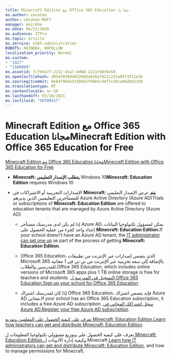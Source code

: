 ```yaml
---
title: Minecraft Edition مع Office 365 Education مجانا
ms.author: cmcatee
author: cmcatee-MSFT
manager: mnirkhe
ms.date: 04/21/2020
ms.audience: ITPro
ms.topic: article
ms.service: o365-administration
ROBOTS: NOINDEX, NOFOLLOW
localization_priority: Normal
ms.custom:
- "1427"
- "1500009"
ms.assetid: 7cf69a77-2212-43a7-bd68-122afd876e59
ms.openlocfilehash: 385e50304405268da638a7422c215a95f3f11e3b
ms.sourcegitcommit: 0eb4f9bde53395b5fd4b5cd4ffc56ca96db91298
ms.translationtype: MT
ms.contentlocale: ar-SA
ms.lasthandoff: 03/10/2021
ms.locfileid: "50709417"
---
```

# <a name="minecraft-edition-with-office-365-education-for-free"></a><span data-ttu-id="80de3-102">Minecraft Edition مع Office 365 Education مجانا</span><span class="sxs-lookup"><span data-stu-id="80de3-102">Minecraft Edition with Office 365 Education for Free</span></span>

[<span data-ttu-id="80de3-103">Minecraft Edition مع Office 365 Education مجانا</span><span class="sxs-lookup"><span data-stu-id="80de3-103">Minecraft Edition with Office 365 Education for Free</span></span>](https://docs.microsoft.com/education/windows/get-minecraft-for-education)
  
- <span data-ttu-id="80de3-104">**Minecraft: يتطلب الإصدار التعليمي** Windows 10</span><span class="sxs-lookup"><span data-stu-id="80de3-104">**Minecraft: Education Edition** requires Windows 10</span></span>

- <span data-ttu-id="80de3-105">الإصدارات التجريبية أو الاشتراكات في **Minecraft: يتم** عرض الإصدار التعليمي للمستأجرين التعليميين الذين يديرهم Azure Active Directory (Azure AD)</span><span class="sxs-lookup"><span data-stu-id="80de3-105">Trials or subscriptions of **Minecraft: Education Edition** are offered to education tenants that are managed by Azure Active Directory (Azure AD)</span></span>

  - <span data-ttu-id="80de3-106">إذا لم يكن لدى مدرستك مستأجر Azure AD، يمكن لمسؤول تكنولوجيا البيانات إعداد واحد كجزء من عملية الحصول على [](https://docs.microsoft.com/education/windows/school-get-minecraft) **Minecraft: Education Edition.**</span><span class="sxs-lookup"><span data-stu-id="80de3-106">If your school doesn't have an Azure AD tenant, the [IT administrator can set one up](https://docs.microsoft.com/education/windows/school-get-minecraft) as part of the process of getting **Minecraft: Education Edition**.</span></span>

  - <span data-ttu-id="80de3-107">Office 365 Education، الذي يتضمن إصدارات عبر الإنترنت من تطبيقات Microsoft 365 بالإضافة إلى سعة تخزينية عبر الإنترنت من تي تي في 1 مجانية للمدرسين والطلاب.</span><span class="sxs-lookup"><span data-stu-id="80de3-107">Office 365 Education, which includes online versions of Microsoft 365 apps plus 1 TB online storage is free for teachers and students.</span></span> <span data-ttu-id="80de3-108">[التسجيل في المدرسة ل Office 365 Education.](https://www.microsoft.com/education/products/office)</span><span class="sxs-lookup"><span data-stu-id="80de3-108">[Sign up your school for Office 365 Education](https://www.microsoft.com/education/products/office).</span></span>

  - <span data-ttu-id="80de3-109">إذا كان لمدرستك اشتراك Office 365 Education، فإنه يتضمن اشتراك Azure AD مجاني.</span><span class="sxs-lookup"><span data-stu-id="80de3-109">If your school has an Office 365 Education subscription, it includes a free Azure AD subscription.</span></span> <span data-ttu-id="80de3-110">[سجل اشتراكك المجاني في Azure AD.](https://msdn.microsoft.com/library/windows/hardware/mt703369%28v=vs.85%29.aspx)</span><span class="sxs-lookup"><span data-stu-id="80de3-110">[Register your free Azure AD subscription](https://msdn.microsoft.com/library/windows/hardware/mt703369%28v=vs.85%29.aspx).</span></span>

<span data-ttu-id="80de3-111">[تعرف على كيفية الحصول على المعلمين وتوزيع Minecraft: Education Edition.](https://docs.microsoft.com/education/windows/teacher-get-minecraft)</span><span class="sxs-lookup"><span data-stu-id="80de3-111">[Learn how teachers can get and distribute Minecraft: Education Edition](https://docs.microsoft.com/education/windows/teacher-get-minecraft).</span></span>
  
<span data-ttu-id="80de3-112">تعرف على كيفية الحصول على وتوزيع مسؤولي تكنولوجيا المعلومات [ل Minecraft: Education Edition،](https://docs.microsoft.com/education/windows/school-get-minecraft)وكيفية إدارة الأذونات ل Minecraft.</span><span class="sxs-lookup"><span data-stu-id="80de3-112">[Learn how IT administrators can get and distribute Minecraft: Education Edition](https://docs.microsoft.com/education/windows/school-get-minecraft), and how to manage permissions for Minecraft.</span></span>